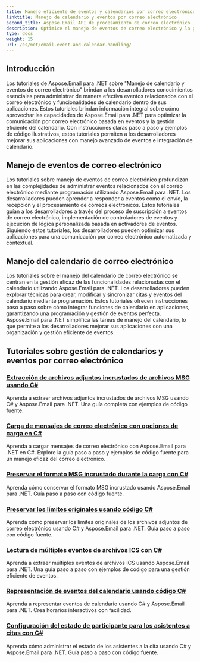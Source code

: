 ```yaml
---
title: Manejo eficiente de eventos y calendarios por correo electrónico
linktitle: Manejo de calendario y eventos por correo electrónico
second_title: Aspose.Email API de procesamiento de correo electrónico .NET
description: Optimice el manejo de eventos de correo electrónico y la gestión de calendarios con los tutoriales de Aspose.Email para .NET. Aprenda a automatizar eventos de correo electrónico e integrar perfectamente las funcionalidades del calendario.
type: docs
weight: 15
url: /es/net/email-event-and-calendar-handling/
---
```


## Introducción

Los tutoriales de Aspose.Email para .NET sobre "Manejo de calendario y eventos de correo electrónico" brindan a los desarrolladores conocimientos esenciales para administrar de manera efectiva eventos relacionados con el correo electrónico y funcionalidades de calendario dentro de sus aplicaciones. Estos tutoriales brindan información integral sobre cómo aprovechar las capacidades de Aspose.Email para .NET para optimizar la comunicación por correo electrónico basada en eventos y la gestión eficiente del calendario. Con instrucciones claras paso a paso y ejemplos de código ilustrativos, estos tutoriales permiten a los desarrolladores mejorar sus aplicaciones con manejo avanzado de eventos e integración de calendario.

## Manejo de eventos de correo electrónico

Los tutoriales sobre manejo de eventos de correo electrónico profundizan en las complejidades de administrar eventos relacionados con el correo electrónico mediante programación utilizando Aspose.Email para .NET. Los desarrolladores pueden aprender a responder a eventos como el envío, la recepción y el procesamiento de correos electrónicos. Estos tutoriales guían a los desarrolladores a través del proceso de suscripción a eventos de correo electrónico, implementación de controladores de eventos y ejecución de lógica personalizada basada en activadores de eventos. Siguiendo estos tutoriales, los desarrolladores pueden optimizar sus aplicaciones para una comunicación por correo electrónico automatizada y contextual.

## Manejo del calendario de correo electrónico

Los tutoriales sobre el manejo del calendario de correo electrónico se centran en la gestión eficaz de las funcionalidades relacionadas con el calendario utilizando Aspose.Email para .NET. Los desarrolladores pueden explorar técnicas para crear, modificar y sincronizar citas y eventos del calendario mediante programación. Estos tutoriales ofrecen instrucciones paso a paso sobre cómo integrar funciones de calendario en aplicaciones, garantizando una programación y gestión de eventos perfecta. Aspose.Email para .NET simplifica las tareas de manejo del calendario, lo que permite a los desarrolladores mejorar sus aplicaciones con una organización y gestión eficiente de eventos.

## Tutoriales sobre gestión de calendarios y eventos por correo electrónico
### [Extracción de archivos adjuntos incrustados de archivos MSG usando C#](./extracting-embedded-attachments-from-msg-files-using-csharp/)
Aprenda a extraer archivos adjuntos incrustados de archivos MSG usando C# y Aspose.Email para .NET. Una guía completa con ejemplos de código fuente.
### [Carga de mensajes de correo electrónico con opciones de carga en C#](./loading-email-messages-with-load-options-in-csharp/)
Aprenda a cargar mensajes de correo electrónico con Aspose.Email para .NET en C#. Explore la guía paso a paso y ejemplos de código fuente para un manejo eficaz del correo electrónico.
### [Preservar el formato MSG incrustado durante la carga con C#](./preserving-embedded-msg-format-during-load-with-csharp/)
Aprenda cómo conservar el formato MSG incrustado usando Aspose.Email para .NET. Guía paso a paso con código fuente.
### [Preservar los límites originales usando código C#](./preserving-original-boundaries-using-csharp-code/)
Aprenda cómo preservar los límites originales de los archivos adjuntos de correo electrónico usando C# y Aspose.Email para .NET. Guía paso a paso con código fuente.
### [Lectura de múltiples eventos de archivos ICS con C#](./reading-multiple-events-from-ics-files-with-csharp/)
Aprenda a extraer múltiples eventos de archivos ICS usando Aspose.Email para .NET. Una guía paso a paso con ejemplos de código para una gestión eficiente de eventos.
### [Representación de eventos del calendario usando código C#](./rendering-calendar-events-using-csharp-code/)
Aprenda a representar eventos de calendario usando C# y Aspose.Email para .NET. Crea horarios interactivos con facilidad.
### [Configuración del estado de participante para los asistentes a citas con C#](./setting-participant-status-for-appointment-attendees-with-csharp/)
Aprenda cómo administrar el estado de los asistentes a la cita usando C# y Aspose.Email para .NET. Guía paso a paso con código fuente.